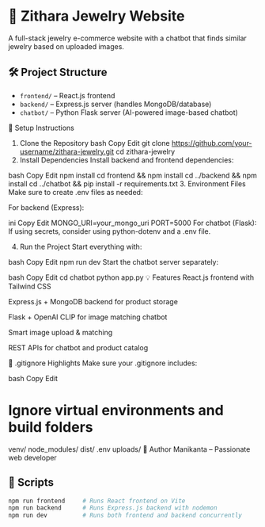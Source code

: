 # 💎 Zithara Jewelry Website

A full-stack jewelry e-commerce website with a chatbot that finds similar jewelry based on uploaded images.

## 🛠️ Project Structure

- `frontend/` – React.js frontend
- `backend/` – Express.js server (handles MongoDB/database)
- `chatbot/` – Python Flask server (AI-powered image-based chatbot)


🔧 Setup Instructions
1. Clone the Repository
bash
Copy
Edit
git clone https://github.com/your-username/zithara-jewelry.git
cd zithara-jewelry
2. Install Dependencies
Install backend and frontend dependencies:

bash
Copy
Edit
npm install
cd frontend && npm install
cd ../backend && npm install
cd ../chatbot && pip install -r requirements.txt
3. Environment Files
Make sure to create .env files as needed:

For backend (Express):

ini
Copy
Edit
MONGO_URI=your_mongo_uri
PORT=5000
For chatbot (Flask): If using secrets, consider using python-dotenv and a .env file.

4. Run the Project
Start everything with:

bash
Copy
Edit
npm run dev
Start the chatbot server separately:

bash
Copy
Edit
cd chatbot
python app.py
💡 Features
React.js frontend with Tailwind CSS

Express.js + MongoDB backend for product storage

Flask + OpenAI CLIP for image matching chatbot

Smart image upload & matching

REST APIs for chatbot and product catalog

📁 .gitignore Highlights
Make sure your .gitignore includes:

bash
Copy
Edit
# Ignore virtual environments and build folders
venv/
node_modules/
dist/
.env
uploads/
👤 Author
Manikanta – Passionate web developer

## 🚀 Scripts

```bash
npm run frontend     # Runs React frontend on Vite
npm run backend      # Runs Express.js backend with nodemon
npm run dev          # Runs both frontend and backend concurrently

